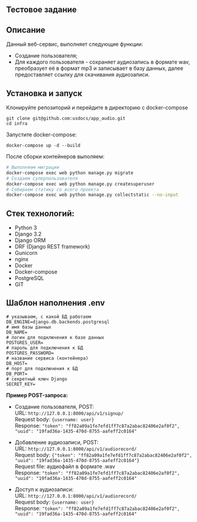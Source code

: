 ## Тестовое задание

## Описание

Данный веб-сервис, выполняет следующие функции:
- Создание пользователя;
- Для каждого пользователя - сохраняет аудиозапись в формате wav, преобразует её в формат mp3 и записывает в базу данных, далее предоставляет ссылку для скачивания аудиозаписи.



## Установка и запуск
Клонируйте репозиторий и перейдите в директорию с docker-compose
```
git clone git@github.com:usdocs/app_audio.git
cd infra
```

Запустите docker-compose:
```
docker-compose up -d --build
```

После сборки контейнеров выполяем:
```bash
# Выполняем миграции
docker-compose exec web python manage.py migrate
# Создаем суперпользователя
docker-compose exec web python manage.py createsuperuser
# Собираем статику со всего проекта
docker-compose exec web python manage.py collectstatic --no-input
```

## Стек технологий:
- Python 3
- Django 3.2
- Django ORM
- DRF (Django REST framework)
- Gunicorn
- nginx
- Docker
- Docker-compose
- PostgreSQL
- GIT

## Шаблон наполнения .env
```
# указываем, с какой БД работаем
DB_ENGINE=django.db.backends.postgresql
# имя базы данных
DB_NAME=
# логин для подключения к базе данных
POSTGRES_USER=
# пароль для подключения к БД
POSTGRES_PASSWORD=
# название сервиса (контейнера)
DB_HOST=
# порт для подключения к БД
DB_PORT=
# секретный ключ Django
SECRET_KEY=
```

**Пример POST-запроса:**

- Создание пользователя, POST:
  <br>
  URL: `http://127.0.0.1:8000/api/v1/signup/`
  <br>
  Request body: `{username: user}`
  <br>
  Response:
    `"token": "ff82a09a1fe7efd1ff7c87a2abac82406e2af0f2",
    "uuid": "19fad36a-1435-470d-8755-aafeff2c0164"`

- Добавление аудиозаписи, POST:
  <br>
  URL: `http://127.0.0.1:8000/api/v1/audiorecord/`
  <br>
  Request body: `{"token": "ff82a09a1fe7efd1ff7c87a2abac82406e2af0f2",
    "uuid": "19fad36a-1435-470d-8755-aafeff2c0164"}`
  <br>
  Request file: аудиофайл в формате .wav
  <br>
  Response:
    `"token": "ff82a09a1fe7efd1ff7c87a2abac82406e2af0f2",
    "uuid": "19fad36a-1435-470d-8755-aafeff2c0164"`

- Доступ к аудиозаписи:
  <br>
  URL: `http://127.0.0.1:8000/api/v1/audiorecord/`
  <br>
  Request body: `{username: user}`
  <br>
  Response:
    `"token": "ff82a09a1fe7efd1ff7c87a2abac82406e2af0f2",
    "uuid": "19fad36a-1435-470d-8755-aafeff2c0164"`
